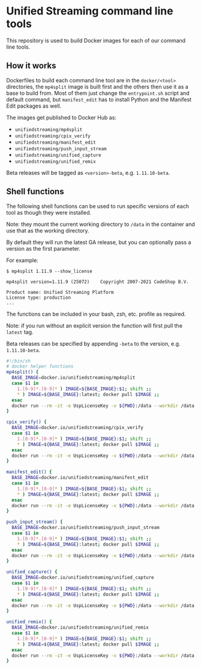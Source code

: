 # Unified Streaming command line tools

This repository is used to build Docker images for each of our command line
tools.

## How it works

Dockerfiles to build each command line tool are in the `docker/<tool>`
directories, the `mp4split` image is built first and the others then use it as
a base to build from. Most of them just change the `entrypoint.sh` script and
default command, but `manifest_edit` has to install Python and the Manifest
Edit packages as well.

The images get published to Docker Hub as:

* `unifiedstreaming/mp4split`
* `unifiedstreaming/cpix_verify`
* `unifiedstreaming/manifest_edit`
* `unifiedstreaming/push_input_stream`
* `unifiedstreaming/unified_capture`
* `unifiedstreaming/unified_remix`

Beta releases will be tagged as `<version>-beta`, e.g. `1.11.10-beta`.

## Shell functions

The following shell functions can be used to run specific versions of each tool
as though they were installed. 

Note: they mount the current working directory to `/data` in the container and
use that as the working directory.

By default they will run the latest GA release, but you can optionally pass
a version as the first parameter.

For example:
```
$ mp4split 1.11.9 --show_license

mp4split version=1.11.9 (25072)    Copyright 2007-2021 CodeShop B.V.

Product name: Unified Streaming Platform
License type: production
...
```

The functions can be included in your bash, zsh, etc. profile as required.

Note: if you run without an explicit version the function will first pull the
`latest` tag.

Beta releases can be specified by appending `-beta` to the version, e.g.
`1.11.10-beta`.

```bash
#!/bin/sh
# docker helper functions
mp4split() {
  BASE_IMAGE=docker.io/unifiedstreaming/mp4split
  case $1 in
    1.[0-9]*.[0-9]* ) IMAGE=${BASE_IMAGE}:$1; shift ;;
    * ) IMAGE=${BASE_IMAGE}:latest; docker pull $IMAGE ;;
  esac
  docker run --rm -it -e UspLicenseKey -v ${PWD}:/data --workdir /data $IMAGE "$@"
}

cpix_verify() {
  BASE_IMAGE=docker.io/unifiedstreaming/cpix_verify
  case $1 in
    1.[0-9]*.[0-9]* ) IMAGE=${BASE_IMAGE}:$1; shift ;;
    * ) IMAGE=${BASE_IMAGE}:latest; docker pull $IMAGE ;;
  esac
  docker run --rm -it -e UspLicenseKey -v ${PWD}:/data --workdir /data $IMAGE "$@"
}

manifest_edit() {
  BASE_IMAGE=docker.io/unifiedstreaming/manifest_edit
  case $1 in
    1.[0-9]*.[0-9]* ) IMAGE=${BASE_IMAGE}:$1; shift ;;
    * ) IMAGE=${BASE_IMAGE}:latest; docker pull $IMAGE ;;
  esac
  docker run --rm -it -e UspLicenseKey -v ${PWD}:/data --workdir /data $IMAGE "$@"
}

push_input_stream() {
  BASE_IMAGE=docker.io/unifiedstreaming/push_input_stream
  case $1 in
    1.[0-9]*.[0-9]* ) IMAGE=${BASE_IMAGE}:$1; shift ;;
    * ) IMAGE=${BASE_IMAGE}:latest; docker pull $IMAGE ;;
  esac
  docker run --rm -it -e UspLicenseKey -v ${PWD}:/data --workdir /data $IMAGE "$@"
}

unified_capture() {
  BASE_IMAGE=docker.io/unifiedstreaming/unified_capture
  case $1 in
    1.[0-9]*.[0-9]* ) IMAGE=${BASE_IMAGE}:$1; shift ;;
    * ) IMAGE=${BASE_IMAGE}:latest; docker pull $IMAGE ;;
  esac
  docker run --rm -it -e UspLicenseKey -v ${PWD}:/data --workdir /data $IMAGE "$@"
}

unified_remix() {
  BASE_IMAGE=docker.io/unifiedstreaming/unified_remix
  case $1 in
    1.[0-9]*.[0-9]* ) IMAGE=${BASE_IMAGE}:$1; shift ;;
    * ) IMAGE=${BASE_IMAGE}:latest; docker pull $IMAGE ;;
  esac
  docker run --rm -it -e UspLicenseKey -v ${PWD}:/data --workdir /data $IMAGE "$@"
}
```